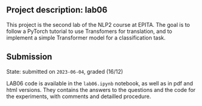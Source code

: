 ## Project description: lab06

This project is the second lab of the NLP2 course at EPITA. The goal is to follow a PyTorch tutorial to use Transfomers for translation, and to implement a simple Transformer model for a classification task.

## Submission

State: submitted on `2023-06-04`, graded (16/12)

LAB06 code is available in the `lab06.ipynb` notebook, as well as in pdf and html versions. They contains the answers to the questions and the code for the experiments, with comments and detailled procedure.